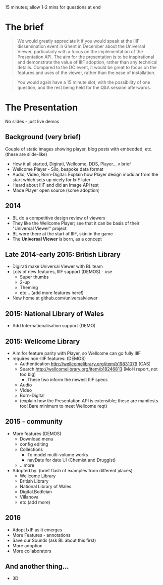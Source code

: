 15 minutes; allow 1-2 mins for questions at end

# The brief

> We would greatly appreciate it if you would speak at the IIIF dissemination event in Ghent in December about the Universal Viewer, particularly with a focus on the implementation of the Presentation API. The aim for the presentation is to be inspirational and demonstrate the value of IIIF adoption, rather than any technical details.  Compared to the DC event, it would be great to focus on the features and uses of the viewer, rather than the ease of installation.

>You would again have a 15 minute slot, with the possibility of one question, and the rest being held for the Q&A session afterwards.

# The Presentation

No slides - just live demos

## Background (very brief)

Couple of static images showing player, blog posts with embedded, etc.
(these are slide-like)

* How it all started, Digirati, Wellcome, DDS, Player... v brief
* Wellcome Player - Silo, bespoke data format
* Audio, Video, Born-Digital: Explain how Player design modular from the start which sets up nicely for IxIF later
* Heard about IIIF and did an Image API test
* Made Player open source (some adoption)

## 2014

* BL do a competitive design review of viewers
* They like the Wellcome Player; see that it can be basis of their "Universal Viewer" project
* BL were there at the start of IIIF, skin in the game
* The **Universal Viewer** is born, as a concept

## Late 2014-early 2015: British Library

* Digirati make Universal Viewer with BL team
* Lots of new features, IIIF support (DEMOS) - use 
  * Super thumbs
  * 2-up
  * Theming
  * etc... (add more features here!)
* New home at github.com/universalviewer

## 2015: National Library of Wales

* Add Internationalisation support (DEMO)

## 2015: Wellcome Library

* Aim for feature parity with Player, so Wellcome can go fully IIIF
* requires non-IIIF features: (DEMOS)
  * Authentication http://wellcomelibrary.org/item/b19831079 (CAS)
  * Search http://wellcomelibrary.org/item/b18246813 (MoH report, not too big)
    * These two inform the newest IIIF specs
  * Audio
  * Video
  * Born-Digital
  * (explain how the Presentation API is extensible; these are manifests too! Bare minimum to meet Wellcome reqt)

## 2015 - community

* More features (DEMOS)
  * Download menu
  * config editing
  * Collections
    * To model multi-volume works
    * navDate for date UI (Chemist and Druggist)
  * ...more
* Adopted by: (brief flash of examples from different places)
  * Wellcome Library
  * British Library
  * National Library of Wales
  * Digital.Bodleian
  * Villanova
  * etc (add more)

## 2016

* Adopt IxIF as it emerges
* More Features - annotations
* Save our Sounds (ask BL about this first)
* More adoption
* More collaborators


## And another thing...

* 3D
